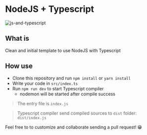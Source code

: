 # NodeJS + Typescript

![js-and-typescript](https://i.snipboard.io/ACTe1D.jpg)

## What is

Clean and initial template to use NodeJS with Typescript

## How use

- Clone this repository and run `npm install` or `yarn install`
- Write your code in `src/index.ts`
- Run `npm run dev` to start Typescript compiler
  - nodemon will be started after compile success

> The entry file is `index.js`

> Typescript compiler send compiled sources to `dist` folder: `dist/index.js`

Feel free to to customize and collaborate sending a pull request! 😁
